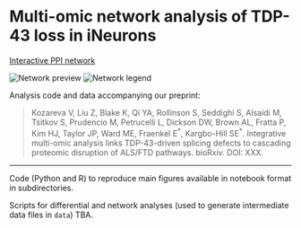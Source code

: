 # Multi-omic network analysis of TDP-43 loss in iNeurons

[Interactive PPI network](https://www.ndexbio.org/viewer/networks/b343879d-8800-11f0-a218-005056ae3c32)

![Network preview](ndex/network_labeled.png "Network preview")
![Network legend](ndex/legend_transparent_full.png "Network legend")

Analysis code and data accompanying our preprint: 

>Kozareva V, Liu Z, Blake K, Qi YA, Rollinson S, Seddighi S, Alsaidi M, Tsitkov S, Prudencio M, Petrucelli L, Dickson DW, Brown AL, Fratta P, Kim HJ, Taylor JP, Ward ME, Fraenkel E<sup>\*</sup>, Kargbo-Hill SE<sup>\*</sup>. Integrative multi-omic analysis links TDP-43-driven splicing defects to cascading proteomic disruption of ALS/FTD pathways. bioRxiv. DOI: XXX.

---

Code (Python and R) to reproduce main figures available in notebook format in subdirectories. 

Scripts for differential and network analyses (used to generate intermediate data files in `data`) TBA. 